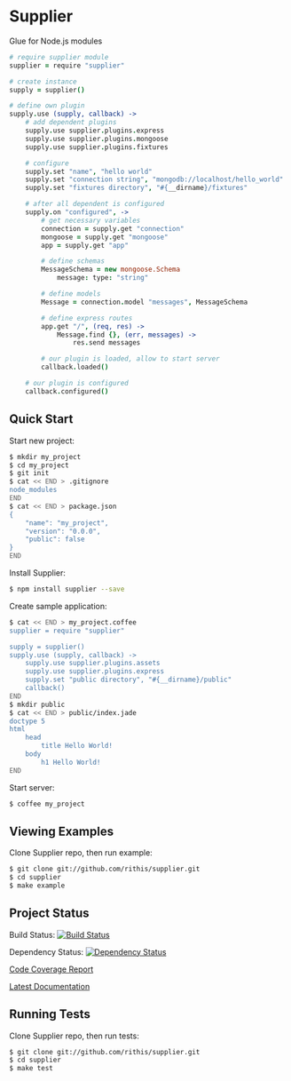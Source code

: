 # Supplier

Glue for Node.js modules

```coffeescript
# require supplier module
supplier = require "supplier"

# create instance
supply = supplier()

# define own plugin
supply.use (supply, callback) ->
    # add dependent plugins
    supply.use supplier.plugins.express
    supply.use supplier.plugins.mongoose
    supply.use supplier.plugins.fixtures

    # configure
    supply.set "name", "hello world"
    supply.set "connection string", "mongodb://localhost/hello_world"
    supply.set "fixtures directory", "#{__dirname}/fixtures"

    # after all dependent is configured
    supply.on "configured", ->
        # get necessary variables
        connection = supply.get "connection"
        mongoose = supply.get "mongoose"
        app = supply.get "app"

        # define schemas
        MessageSchema = new mongoose.Schema
            message: type: "string"

        # define models
        Message = connection.model "messages", MessageSchema

        # define express routes
        app.get "/", (req, res) ->
            Message.find {}, (err, messages) ->
                res.send messages

        # our plugin is loaded, allow to start server
        callback.loaded()

    # our plugin is configured
    callback.configured()
```

## Quick Start

Start new project:

```sh
$ mkdir my_project
$ cd my_project
$ git init
$ cat << END > .gitignore
node_modules
END
$ cat << END > package.json
{
    "name": "my_project",
    "version": "0.0.0",
    "public": false
}
END
```

Install Supplier:

```sh
$ npm install supplier --save
```

Create sample application:

```sh
$ cat << END > my_project.coffee
supplier = require "supplier"

supply = supplier()
supply.use (supply, callback) ->
    supply.use supplier.plugins.assets
    supply.use supplier.plugins.express
    supply.set "public directory", "#{__dirname}/public"
    callback()
END
$ mkdir public
$ cat << END > public/index.jade
doctype 5
html
    head
        title Hello World!
    body
        h1 Hello World!
END
```

Start server:

```sh
$ coffee my_project
```

## Viewing Examples

Clone Supplier repo, then run example:

```sh
$ git clone git://github.com/rithis/supplier.git
$ cd supplier
$ make example
```

## Project Status

Build Status: [![Build Status](https://drone.io/github.com/rithis/supplier/status.png)](https://drone.io/github.com/rithis/supplier/latest)

Dependency Status: [![Dependency Status](https://gemnasium.com/rithis/supplier.png)](https://gemnasium.com/rithis/supplier)

[Code Coverage Report](https://drone.io/github.com/rithis/supplier/files/coverage.html)

[Latest Documentation](https://drone.io/github.com/rithis/supplier/files/docs.tar.gz)

## Running Tests

Clone Supplier repo, then run tests:

```sh
$ git clone git://github.com/rithis/supplier.git
$ cd supplier
$ make test
```
